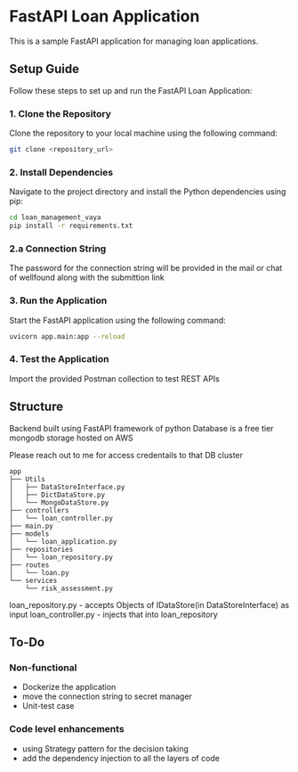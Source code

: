 # FastAPI Loan Application

This is a sample FastAPI application for managing loan applications.

## Setup Guide

Follow these steps to set up and run the FastAPI Loan Application:

### 1. Clone the Repository

Clone the repository to your local machine using the following command:

```bash
git clone <repository_url>
```

### 2. Install Dependencies

Navigate to the project directory and install the Python dependencies using pip:

```bash
cd loan_management_vaya
pip install -r requirements.txt
```

### 2.a Connection String

The password for the connection string will be provided in the mail or chat of wellfound along with the submittion link

### 3. Run the Application

Start the FastAPI application using the following command:

```bash
uvicorn app.main:app --reload
```

### 4. Test the Application

Import the provided Postman collection to test REST APIs

## Structure

Backend built using FastAPI framework of python
Database is a free tier mongodb storage hosted on AWS

Please reach out to me for access credentails to that DB cluster

```
app
├── Utils
│   ├── DataStoreInterface.py
│   ├── DictDataStore.py
│   └── MongoDataStore.py
├── controllers
│   └── loan_controller.py
├── main.py
├── models
│   └── loan_application.py
├── repositories
│   └── loan_repository.py
├── routes
│   └── loan.py
└── services
    └── risk_assessment.py
```
loan_repository.py - accepts Objects of IDataStore(in DataStoreInterface) as input 
loan_controller.py - injects that into loan_repository

## To-Do

### Non-functional
- Dockerize the application
- move the connection string to secret manager
- Unit-test case

### Code level enhancements
- using Strategy pattern for the decision taking
- add the dependency injection to all the layers of code
